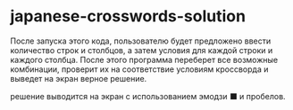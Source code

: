 # japanese-crosswords-solution

После запуска этого кода, пользователю будет предложено ввести количество строк и столбцов, а затем условия для каждой строки и каждого столбца. После этого программа переберет все возможные комбинации, проверит их на соответствие условиям кроссворда и выведет на экран верное решение.

решение выводится на экран с использованием эмодзи ⬛️ и пробелов.
